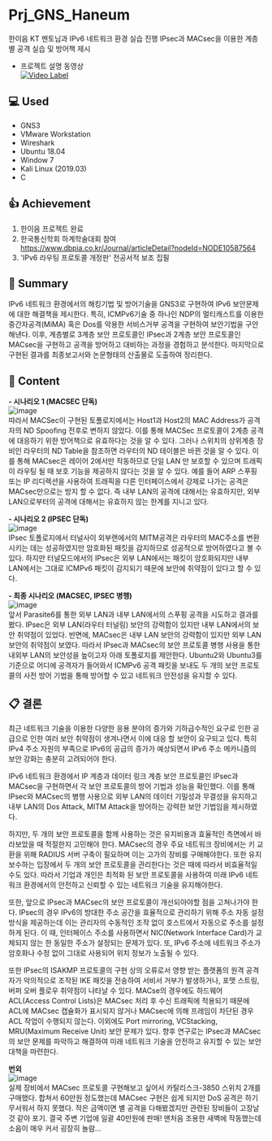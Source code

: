 # Prj_GNS_Haneum
한이음 KT 멘토님과 IPv6 네트워크 환경 실습 진행 IPsec과 MACsec을 이용한 계층별 공격 실습 및 방어책 제시

- 프로젝트 설명 동영상  
[![Video Label](http://img.youtube.com/vi/m8Ya1IZkOr4/0.jpg)](https://youtu.be/m8Ya1IZkOr4?t=0s)     

## :computer: Used
- GNS3
- VMware Workstation
- Wireshark
- Ubuntu 18.04
- Window 7
- Kali Linux (2019.03)
- C

## :+1: Achievement
1) 한이음 프로젝트 완료
2) 한국통신학회 하계학술대회 참여 https://www.dbpia.co.kr/Journal/articleDetail?nodeId=NODE10587564
3) 'IPv6 라우팅 프로토콜 개정판' 전공서적 보조 집필


## :memo: Summary
IPv6 네트워크 환경에서의 해킹기법 및 방어기술을 GNS3로 구현하여 IPv6 보안문제에 대한 해결책을 제시한다. 특히, ICMPv6기술 중 하나인 NDP의 멀티캐스트를 이용한 중간자공격(MiMA) 혹은 Dos를 악용한 서비스거부 공격을 구현하여 보안기법을 구안해낸다. 이후, 계층별로 3계층 보안 프로토콜인 IPsec과 2계층 보안 프로토콜인 MACsec을 구현하고 공격을 방어하고 대비하는 과정을 경험하고 분석한다. 마지막으로 구현된 결과를 최종보고서와 논문형태의 산출물로 도출하여 정리한다.

## :memo: Content
**- 시나리오 1 (MACSEC 단독)**    
![image](https://user-images.githubusercontent.com/40004210/133222406-d9ac797c-c42d-442b-b42a-dfc25f08f2af.png)  
따라서 MACSec이 구현된 토폴로지에서는 Host1과 Host2의 MAC Address가 공격자의 ND Spoofing 전후로 변하지 않았다. 이를 통해 MACSec 프로토콜이 2계층 공격에 대응하기 위한 방어책으로 유효하다는 것을 알 수 있다. 그러나 스위치의 상위계층 장비인 라우터의 ND Table을 참조하면 라우터의 ND 테이블은 바뀐 것을 알 수 있다. 이를 통해 MACsec은 레이어 2에서만 작동하므로 단일 LAN 만 보호할 수 있으며 트래픽이 라우팅 될 때 보호 기능을 제공하지 않다는 것을 알 수 있다. 예를 들어 ARP 스푸핑 또는 IP 리디렉션을 사용하여 트래픽을 다른 인터페이스에서 강제로 나가는 공격은 MACsec만으로는 방지 할 수 없다. 즉 내부 LAN의 공격에 대해서는 유효하지만, 외부 LAN으로부터의 공격에 대해서는 유효하지 않는 한계를 지니고 있다.

**- 시나리오 2 (IPSEC 단독)**  
![image](https://user-images.githubusercontent.com/40004210/133222493-78c08472-d882-4ff0-8527-e33733a9c843.png)  
IPsec 토폴로지에서 터널사이 외부랜에서의 MITM공격은 라우터의 MAC주소를 변환 시키는 데는 성공하였지만 암호화된 패킷을 감지하므로 성공적으로 방어하였다고 볼 수 있다. 하지만 터널모드에서의 IPsec은 외부 LAN에서는 패킷이 암호화되지만 내부 LAN에서는 그대로 ICMPv6 패킷이 감지되기 때문에 보안에 취약점이 있다고 할 수 있다.

**- 최종 시나리오 (MACSEC, IPSEC 병행)**    
![image](https://user-images.githubusercontent.com/40004210/133222267-e06ec2a5-0da7-4b55-afe5-a9f466f410ce.png)  
앞서 Parasite6를 통한 외부 LAN과 내부 LAN에서의 스푸핑 공격을 시도하고 결과를 봤다. IPsec은 외부 LAN(라우터 터널링) 보안의 강력함이 있지만 내부 LAN에서의 보안 취약점이 있었다. 반면에, MACsec은 내부 LAN 보안의 강력함이 있지만 외부 LAN 보안의 취약점이 보였다. 따라서 IPsec과 MACsec의 보안 프로토콜 병행 사용을 통한 내외부 LAN의 보안성을 높이고자 아래 토폴로지를 제안한다. Ubuntu2와 Ubuntu3를 기준으로 어디에 공격자가 들어와서 ICMPv6 공격 패킷을 보내도 두 개의 보안 프로토콜의 사전 방어 기법을 통해 방어할 수 있고 네트워크 안전성을 유지할 수 있다. 

## :clipboard: 결론

최근 네트워크 기술을 이용한 다양한 응용 분야의 증가와 기하급수적인 요구로 인한 공급으로 인한 여러 보안 취약점이 생겨나면서 이에 대응 할 보안이 요구되고 있다. 특히 IPv4 주소 자원의 부족으로 IPv6의 공급의 증가가 예상되면서 IPv6 주소 메카니즘의 보안 강화는 충분히 고려되어야 한다. 

IPv6 네트워크 환경에서 IP 계층과 데이터 링크 계층 보안 프로토콜인 IPsec과 MACsec을 구현하면서 각 보안 프로토콜의 방어 기법과 성능을 확인했다. 이를 통해 IPsec와 MACsec의 병행 사용으로 외부 LAN의 데이터 기밀성과 무결성을 유지하고 내부 LAN의 Dos Attack, MITM Attack을 방어하는 강력한 보안 기법임을 제시하였다.

하지만, 두 개의 보안 프로토콜을 함께 사용하는 것은 유지비용과 효율적인 측면에서 바라보았을 때 적절한지 고민해야 한다. MACsec의 경우 주요 네트워크 장비에서는 키 교환을 위해 RADIUS 서버 구축이 필요하며 이는 고가의 장비를 구매해야한다. 또한 유지보수하는 입장에서 두 개의 보안 프로토콜을 관리한다는 것은 때에 따라서 비효율적일 수도 있다. 따라서 기업과 개인은 최적화 된 보안 프로토콜을 사용하여 미래 IPv6 네트워크 환경에서의 안전하고 신뢰할 수 있는 네트워크 기술을 유지해야한다.

또한, 앞으로 IPsec과 MACsec의 보안 프로토콜이 개선되아야할 점을 고쳐나가야 한다. IPsec의 경우 IPv6의 방대한 주소 공간을 효율적으로 관리하기 위해 주소 자동 설정 방식을 제공하는데 이는 관리자의 수동적인 조작 없이 호스트에서 자동으로 주소를 설정하게 된다. 이 때, 인터페이스 주소를 사용하면서 NIC(Network Interface Card)가 교체되지 않는 한 동일한 주소가 설정되는 문제가 있다. 또, IPv6 주소에 네트워크 주소가 암호화나 수정 없이 그대로 사용되어 위치 정보가 노출될 수 있다. 

또한 IPsec의 ISAKMP 프로토콜의 구현 상의 오류로서 영향 받는 플랫폼의 원격 공격자가 악의적으로 조작된 IKE 패킷을 전송하여 서비서 거부가 발생하거나, 포맷 스트링, 버퍼 오버 플로우 취약점이 나타날 수 있다. MACse의 경우에도 하드웨어 ACL(Access Control Lists)은 MACsec 처리 후 수신 트래픽에 적용되기 때문에 ACL에 MACsec 캡슐화가 표시되지 않거나 MACsec에 의해 프레임이 차단된 경우 ACL 작업이 수행되지 않는다. 이외에도 Port mirroring, VCStacking, MRU(Maximum Receive Unit) 보안 문제가 있다. 향후 연구로는 IPsec과 MACsec의 보안 문제를 파악하고 해결하여 미래 네트워크 기술을 안전하고 유지할 수 있는 보안 대책을 마련한다.

**번외**  
![image](https://user-images.githubusercontent.com/40004210/133226261-74b53963-1a41-4c41-8282-4a1a8bd6fd4b.png)  
실제 장비에서 MACsec 프로토콜 구현해보고 싶어서 카탈리스크-3850 스위치 2개를 구매했다. 합쳐서 60만원 정도했는데 MACsec 구현은 쉽게 되지만 DoS 공격은 하기 무서워서 하지 못했다. 적은 금액이면 별 공격을 다해봤겠지만 관련된 장비들이 고장날 것 같아 포기. 결국 주변 기업에 일괄 40만원에 판매! 맨처음 조용한 새벽에 작동했는데 소음이 매우 커서 굉장히 놀람...
